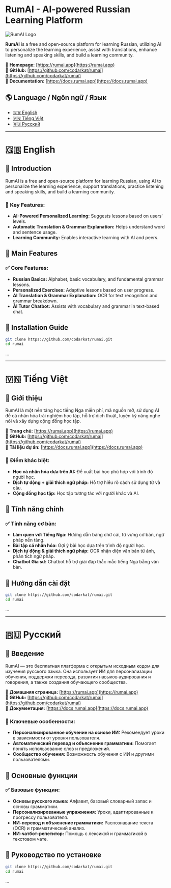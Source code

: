 # RumAI - AI-powered Russian Learning Platform

![RumAI Logo](https://rumai.app/logo.png)

**RumAI** is a free and open-source platform for learning Russian, utilizing AI to personalize the learning experience, assist with translations, enhance listening and speaking skills, and build a learning community.

📌 **Homepage:** [https://rumai.app](https://rumai.app)  
📌 **GitHub:** [https://github.com/codarkat/rumai](https://github.com/codarkat/rumai)  
📌 **Documentation:** [https://docs.rumai.app](https://docs.rumai.app)

## 🌎 Language / Ngôn ngữ / Язык
- [🇬🇧 English](#english)
- [🇻🇳 Tiếng Việt](#tiếng-việt)
- [🇷🇺 Русский](#русский)

---

# 🇬🇧 English
## 🚀 Introduction

RumAI is a free and open-source platform for learning Russian, using AI to personalize the learning experience, support translations, practice listening and speaking skills, and build a learning community.

### 🌟 Key Features:
- **AI-Powered Personalized Learning:** Suggests lessons based on users' levels.
- **Automatic Translation & Grammar Explanation:** Helps understand word and sentence usage.
- **Learning Community:** Enables interactive learning with AI and peers.

## 🎯 Main Features

### ✅ Core Features:
- **Russian Basics:** Alphabet, basic vocabulary, and fundamental grammar lessons.
- **Personalized Exercises:** Adaptive lessons based on user progress.
- **AI Translation & Grammar Explanation:** OCR for text recognition and grammar breakdown.
- **AI Tutor Chatbot:** Assists with vocabulary and grammar in text-based chat.

## 🔧 Installation Guide

```bash
git clone https://github.com/codarkat/rumai.git
cd rumai
```

...

---

# 🇻🇳 Tiếng Việt
## 🚀 Giới thiệu

RumAI là một nền tảng học tiếng Nga miễn phí, mã nguồn mở, sử dụng AI để cá nhân hóa trải nghiệm học tập, hỗ trợ dịch thuật, luyện kỹ năng nghe nói và xây dựng cộng đồng học tập.

📌 **Trang chủ:** [https://rumai.app](https://rumai.app)  
📌 **GitHub:** [https://github.com/codarkat/rumai](https://github.com/codarkat/rumai)  
📌 **Tài liệu dự án:** [https://docs.rumai.app](https://docs.rumai.app)

### 🌟 Điểm khác biệt:
- **Học cá nhân hóa dựa trên AI:** Đề xuất bài học phù hợp với trình độ người học.
- **Dịch tự động + giải thích ngữ pháp:** Hỗ trợ hiểu rõ cách sử dụng từ và câu.
- **Cộng đồng học tập:** Học tập tương tác với người khác và AI.

## 🎯 Tính năng chính

### ✅ Tính năng cơ bản:
- **Làm quen với Tiếng Nga:** Hướng dẫn bảng chữ cái, từ vựng cơ bản, ngữ pháp nền tảng.
- **Bài tập cá nhân hóa:** Gợi ý bài học dựa trên trình độ người học.
- **Dịch tự động & giải thích ngữ pháp:** OCR nhận diện văn bản từ ảnh, phân tích ngữ pháp.
- **Chatbot Gia sư:** Chatbot hỗ trợ giải đáp thắc mắc tiếng Nga bằng văn bản.

## 🔧 Hướng dẫn cài đặt

```bash
git clone https://github.com/codarkat/rumai.git
cd rumai
```

...

---

# 🇷🇺 Русский
## 🚀 Введение

RumAI — это бесплатная платформа с открытым исходным кодом для изучения русского языка. Она использует ИИ для персонализации обучения, поддержки перевода, развития навыков аудирования и говорения, а также создания обучающего сообщества.

📌 **Домашняя страница:** [https://rumai.app](https://rumai.app)  
📌 **GitHub:** [https://github.com/codarkat/rumai](https://github.com/codarkat/rumai)  
📌 **Документация:** [https://docs.rumai.app](https://docs.rumai.app)

### 🌟 Ключевые особенности:
- **Персонализированное обучение на основе ИИ:** Рекомендует уроки в зависимости от уровня пользователя.
- **Автоматический перевод и объяснение грамматики:** Помогает понять использование слов и предложений.
- **Сообщество обучения:** Возможность обучения с ИИ и другими пользователями.

## 🎯 Основные функции

### ✅ Базовые функции:
- **Основы русского языка:** Алфавит, базовый словарный запас и основы грамматики.
- **Персонализированные упражнения:** Уроки, адаптированные к прогрессу пользователя.
- **ИИ-перевод и объяснение грамматики:** Распознавание текста (OCR) и грамматический анализ.
- **ИИ-чатбот-репетитор:** Помощь с лексикой и грамматикой в текстовом чате.

## 🔧 Руководство по установке

```bash
git clone https://github.com/codarkat/rumai.git
cd rumai
```

...